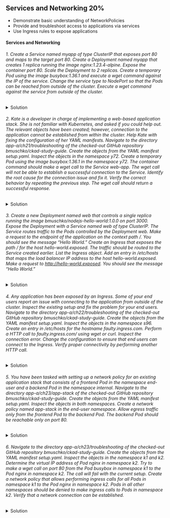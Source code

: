 ## Services and Networking 20%
- Demonstrate basic understanding of NetworkPolicies
- Provide and troubleshoot access to applications via services 
- Use Ingress rules to expose applications

#### Services and Networking

###### 1. Create a Service named myapp of type ClusterIP that exposes port 80 and maps to the target port 80. Create a Deployment named myapp that creates 1 replica running the image nginx:1.23.4-alpine. Expose the container port 80. Scale the Deployment to 2 replicas. Create a temporary Pod using the image busybox:1.36.1 and execute a wget command against the IP of the service. Change the service type to NodePort so that the Pods can be reached from outside of the cluster. Execute a wget command against the service from outside of the cluster.
<details>
<summary> Solution</summary>

```

```
</details>

###### 2. Kate is a developer in charge of implementing a web-based application stack. She is not familiar with Kubernetes, and asked if you could help out. The relevant objects have been created; however, connection to the application cannot be established from within the cluster. Help Kate with fixing the configuration of her YAML manifests. Navigate to the directory app-a/ch21/troubleshooting of the checked-out GitHub repository bmuschko/ckad-study-guide. Create the objects from the YAML manifest setup.yaml. Inspect the objects in the namespace y72. Create a temporary Pod using the image busybox:1.36.1 in the namespace y72. The container command should make a wget call to the Service web-app. The wget call will not be able to establish a successful connection to the Service. Identify the root cause for the connection issue and fix it. Verify the correct behavior by repeating the previous step. The wget call should return a successful response.
<details>
<summary> Solution</summary>

```

```
</details>

###### 3. Create a new Deployment named web that controls a single replica running the image bmuschko/nodejs-hello-world:1.0.0 on port 3000. Expose the Deployment with a Service named web of type ClusterIP. The Service routes traffic to the Pods controlled by the Deployment web. Make a request to the endpoint of the application on the context path /. You should see the message “Hello World.” Create an Ingress that exposes the path / for the host hello-world.exposed. The traffic should be routed to the Service created earlier. List the Ingress object. Add an entry in /etc/hosts that maps the load balancer IP address to the host hello-world.exposed. Make a request to http://hello-world.exposed. You should see the message “Hello World.”
<details>
<summary> Solution</summary>

```

```
</details>

###### 4. Any application has been exposed by an Ingress. Some of your end users report an issue with connecting to the application from outside of the cluster. Inspect the existing setup and fix the problem for your end users. Navigate to the directory app-a/ch22/troubleshooting of the checked-out GitHub repository bmuschko/ckad-study-guide. Create the objects from the YAML manifest setup.yaml. Inspect the objects in the namespace s96. Create an entry in /etc/hosts for the hostname faulty.ingress.com. Perform a HTTP call to faulty.ingress.com/ using wget or curl. Inspect the connection error. Change the configuration to ensure that end users can connect to the Ingress. Verify proper connectivity by performing another HTTP call.
<details>
<summary> Solution</summary>

```

```
</details>

###### 5. You have been tasked with setting up a network policy for an existing application stack that consists of a frontend Pod in the namespace end-user and a backend Pod in the namespace internal. Navigate to the directory app-a/ch23/app-stack of the checked-out GitHub repository bmuschko/ckad-study-guide. Create the objects from the YAML manifest setup.yaml. Inspect the objects in both namespaces. Create a network policy named app-stack in the end-user namespace. Allow egress traffic only from the frontend Pod to the backend Pod. The backend Pod should be reachable only on port 80.
<details>
<summary> Solution</summary>

```

```
</details>

###### 6. Navigate to the directory app-a/ch23/troubleshooting of the checked-out GitHub repository bmuschko/ckad-study-guide. Create the objects from the YAML manifest setup.yaml. Inspect the objects in the namespace k1 and k2. Determine the virtual IP address of Pod nginx in namespace k2. Try to make a wget call on port 80 from the Pod busybox in namespace k1 to the Pod nginx in namespace k2. The call will fail with the current setup. Create a network policy that allows performing ingress calls for all Pods in namespace k1 to the Pod nginx in namespace k2. Pods in all other namespaces should be denied to make ingress calls to Pods in namespace k2. Verify that a network connection can be established.

<details>
<summary> Solution</summary>

```

```
</details>
